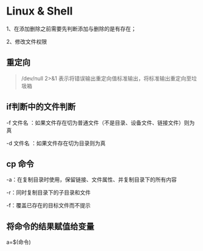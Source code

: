# Linux & Shell

1、在添加删除之前需要先判断添加与删除的是有存在；

2、修改文件权限



## 重定向

> /dev/null 2>&1 表示将错误输出重定向值标准输出，将标准输出重定向至垃圾箱



## if判断中的文件判断

-f 文件名     ：如果文件存在切为普通文件（不是目录、设备文件、链接文件）则为真

-d 文件名 	：如果文件存在切为目录则为真



## cp 命令

-a：在复制目录时使用，保留链接、文件属性、并复制目录下的所有内容

-r：同时复制目录下的子目录和文件

-f：覆盖已存在的目标文件而不提示



## 将命令的结果赋值给变量

a=$(命令)
